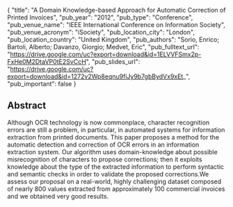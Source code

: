 {
  "title": "A Domain Knowledge-based Approach for Automatic Correction of Printed Invoices",
  "pub_year": "2012",
  "pub_type": "Conference",
  "pub_venue_name": "IEEE International Conference on Information Society",
  "pub_venue_acronym": "iSociety",
  "pub_location_city": "London",
  "pub_location_country": "United Kingdom",
  "pub_authors": "Sorio, Enrico; Bartoli, Alberto; Davanzo, Giorgio; Medvet, Eric",
  "pub_fulltext_url": "https://drive.google.com/uc?export=download&id=1ELVVFSmx2p-FxHe0M2DtaVP0tE2SvCcH",
  "pub_slides_url": "https://drive.google.com/uc?export=download&id=1272v2Wp8eqnu9fiJy9b7gbBydVx9xEt_",
  "pub_important": false
}

## Abstract
Although OCR technology is now commonplace, character recognition errors are still a problem, in particular, in automated systems for information extraction from printed documents. This paper proposes a method for the automatic detection and correction of OCR errors in an information extraction system. Our algorithm uses domain-knowledge about possible misrecognition of characters to propose corrections; then it exploits knowledge about the type of the extracted information to perform syntactic and semantic checks in order to validate the proposed corrections.We assess our proposal on a real-world, highly challenging dataset composed of nearly 800 values extracted from approximately 100 commercial invoices and we obtained very good results.
